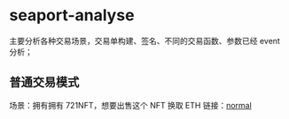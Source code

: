 # seaport-analyse

主要分析各种交易场景，交易单构建、签名、不同的交易函数、参数已经 event 分析；

## 普通交易模式

场景：拥有拥有 721NFT，想要出售这个 NFT 换取 ETH
链接：[normal](normal/normal.md)
